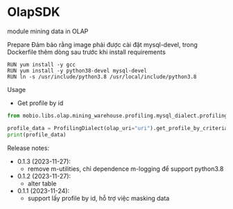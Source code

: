 OlapSDK
===============
module mining data in OLAP

Prepare
Đảm bảo rằng image phải được cài đặt mysql-devel, trong Dockerfile thêm dòng sau trước khi install requirements

```
RUN yum install -y gcc
RUN yum install -y python38-devel mysql-devel
RUN ln -s /usr/include/python3.8 /usr/local/include/python3.8
```

Usage

* Get profile by id
```python
from mobio.libs.olap.mining_warehouse.profiling.mysql_dialect.profiling_dialect import ProfilingDialect

profile_data = ProfilingDialect(olap_uri="uri").get_profile_by_criteria(merchant_id="merchant_id", profile_id="profile_id", lst_criteria=["cri_merchant_id", "cri_profile_id", "cri_name"])
print(profile_data)
```

Release notes:
* 0.1.3 (2023-11-27):
  * remove m-utilities, chỉ dependence m-logging để support python3.8
* 0.1.2 (2023-11-27):
  * alter table
* 0.1.1 (2023-11-24):
  * support lấy profile by id, hỗ trợ việc masking data